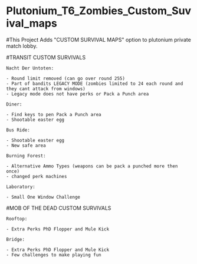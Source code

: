 # Plutonium_T6_Zombies_Custom_Suvival_maps

#This Project Adds "CUSTOM SURVIVAL MAPS" option to plutonium private match lobby.

  #TRANSIT CUSTOM SURVIVALS
  
    Nacht Der Untoten:

    - Round limit removed (can go over round 255)
    - Part of bandits LEGACY MODE (zombies limited to 24 each round and they cant attack from windows)
    - Legacy mode does not have perks or Pack a Punch area

    Diner:

    - Find keys to pen Pack a Punch area
    - Shootable easter egg

    Bus Ride:

    - Shootable easter egg
    - New safe area

    Burning Forest:

    - Alternative Ammo Types (weapons can be pack a punched more then once)
    - changed perk machines

    Laboratory:

    - Small One Window Challenge

  #MOB OF THE DEAD CUSTOM SURVIVALS

    Rooftop:

    - Extra Perks PhD Flopper and Mule Kick

    Bridge:

    - Extra Perks PhD Flopper and Mule Kick
    - Few challenges to make playing fun
